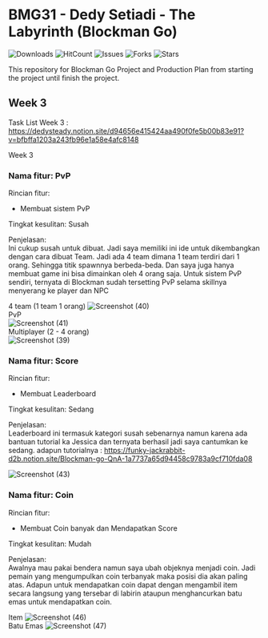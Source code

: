 # BMG31 - Dedy Setiadi - The Labyrinth (Blockman Go)

![Downloads](https://img.shields.io/github/downloads/dedysteady/BMG31-Dedy-Setiadi-TheLabyrinth/total)
![HitCount](https://hits.dwyl.com/dedysteady/BMG31-Dedy-Setiadi-TheLabyrinth.svg?style=flat&show=unique)
![Issues](https://img.shields.io/github/issues/dedysteady/BMG31-Dedy-Setiadi-TheLabyrinth)
![Forks](https://img.shields.io/github/forks/dedysteady/BMG31-Dedy-Setiadi-TheLabyrinth)
![Stars](https://img.shields.io/github/stars/dedysteady/BMG31-Dedy-Setiadi-TheLabyrinth)

This repository for Blockman Go Project and Production Plan from starting the project until finish the project.

## Week 3
Task List Week 3 : https://dedysteady.notion.site/d94656e415424aa490f0fe5b00b83e91?v=bfbffa1203a243fb96e1a58e4afc8148

Week 3 <br>
### Nama fitur: PvP <br>
Rincian fitur:
- Membuat sistem PvP

Tingkat kesulitan: Susah <br>

Penjelasan: <br>
Ini cukup susah untuk dibuat. Jadi saya memiliki ini ide untuk dikembangkan dengan cara dibuat Team. Jadi ada 4 team dimana 1 team terdiri dari 1 orang. Sehingga titik spawnnya berbeda-beda. Dan saya juga hanya membuat game ini bisa dimainkan oleh 4 orang saja.
Untuk sistem PvP sendiri, ternyata di Blockman sudah tersetting PvP selama skillnya menyerang ke player dan NPC
<br>

4 team (1 team 1 orang)
![Screenshot (40)](https://user-images.githubusercontent.com/45990233/190986372-1f32b53d-8831-4630-9619-f332f43b5437.png) <br>
PvP <br>
![Screenshot (41)](https://user-images.githubusercontent.com/45990233/190986379-f1839d4c-e10d-4bd3-9988-35d8d10897c6.png) <br>
Multiplayer (2 - 4 orang) <br>
![Screenshot (39)](https://user-images.githubusercontent.com/45990233/190986382-ca1d20b3-6208-4647-b2d3-b37677cf1067.png) <br>

### Nama fitur: Score <br>
Rincian fitur:
- Membuat Leaderboard

Tingkat kesulitan: Sedang <br>

Penjelasan: <br>
Leaderboard ini termasuk kategori susah sebenarnya namun karena ada bantuan tutorial ka Jessica dan ternyata berhasil jadi saya cantumkan ke sedang.
adapun tutorialnya : https://funky-jackrabbit-d2b.notion.site/Blockman-go-QnA-1a7737a65d94458c9783a9cf710fda08
<br>

![Screenshot (43)](https://user-images.githubusercontent.com/45990233/190987254-846d8569-a968-4ee5-96b7-2acf0e4e3899.png)

### Nama fitur: Coin <br>
Rincian fitur:
- Membuat Coin banyak dan Mendapatkan Score

Tingkat kesulitan: Mudah <br>

Penjelasan: <br>
Awalnya mau pakai bendera namun saya ubah objeknya menjadi coin. Jadi pemain yang mengumpulkan coin terbanyak maka posisi dia akan paling atas. Adapun untuk mendapatkan coin dapat dengan mengambil item secara langsung yang tersebar di labirin ataupun menghancurkan batu emas untuk mendapatkan coin.
<br>  

Item
![Screenshot (46)](https://user-images.githubusercontent.com/45990233/190988222-e2e95820-3605-42c0-977c-2bae0f4a9eaa.png) <br>
Batu Emas
![Screenshot (47)](https://user-images.githubusercontent.com/45990233/190988201-b27df85a-55ed-4eeb-9ade-75890ef83acc.png)


